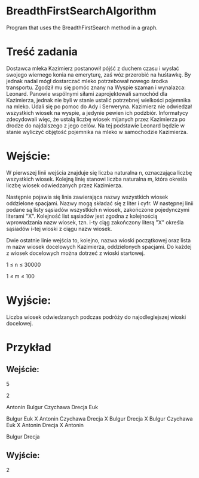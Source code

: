 # BreadthFirstSearchAlgorithm
 Program that uses the BreadthFirstSearch method in a graph.
 
# Treść zadania
Dostawca mleka Kazimierz postanowił pójść z duchem czasu i wysłać swojego wiernego konia na emeryturę, zaś wóz przerobić na huśtawkę. By jednak nadal mógł dostarczać mleko potrzebował nowego środka transportu. Zgodził mu się pomóc znany na Wyspie szaman i wynalazca: Leonard. Panowie wspólnymi siłami zaprojektowali samochód dla Kazimierza, jednak nie byli w stanie ustalić potrzebnej wielkości pojemnika na mleko. Udali się po pomoc do Ady i Serweryna. Kazimierz nie odwiedzał wszystkich wiosek na wyspie, a jedynie pewien ich podzbiór. Informatycy zdecydowali więc, że ustalą liczbę wiosek mijanych przez Kazimierza po drodze do najdalszego z jego celów. Na tej podstawie Leonard będzie w stanie wyliczyć objętość pojemnika na mleko w samochodzie Kazimierza.

# Wejście:
W pierwszej linii wejścia znajduje się liczba naturalna n, oznaczająca liczbę wszystkich wiosek. Kolejną linię stanowi liczba naturalna m, która określa liczbę wiosek odwiedzanych przez Kazimierza.

Następnie pojawia się linia zawierająca nazwy wszystkich wiosek oddzielone spacjami. Nazwy mogą składać się z liter i cyfr. W następnej linii podane są listy sąsiadów wszystkich n wiosek, zakończone pojedynczymi literami "X". Kolejność list sąsiadów jest zgodna z kolejnością wprowadzania nazw wiosek, tzn. i-ty ciąg zakończony literą "X" określa sąsiadów i-tej wioski z ciągu nazw wiosek.

Dwie ostatnie linie wejścia to, kolejno, nazwa wioski początkowej oraz lista m nazw wiosek docelowych Kazimierza, oddzielonych spacjami. Do każdej z wiosek docelowych można dotrzeć z wioski startowej.

1 ≤ n ≤ 30000

1 ≤ m ≤ 100

# Wyjście:
Liczba wiosek odwiedzanych podczas podróży do najodleglejszej wioski docelowej.

# Przykład
## Wejście:

5

2

Antonin Bulgur Czychawa Drecja Euk

Bulgur Euk X Antonin Czychawa Drecja X Bulgur Drecja X Bulgur Czychawa Euk X Antonin Drecja X Antonin

Bulgur Drecja

## Wyjście:

2


